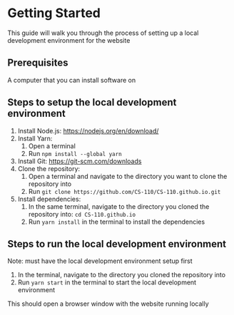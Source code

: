 # Getting Started

This guide will walk you through the process of setting up a local development environment for the website

## Prerequisites

A computer that you can install software on

## Steps to setup the local development environment
1. Install Node.js: https://nodejs.org/en/download/
2. Install Yarn:
    1. Open a terminal
    2. Run `npm install --global yarn`
3. Install Git: https://git-scm.com/downloads
4. Clone the repository:
    1. Open a terminal and navigate to the directory you want to clone the repository into
    2. Run `git clone https://github.com/CS-110/CS-110.github.io.git`
5. Install dependencies:
    1. In the same terminal, navigate to the directory you cloned the repository into: `cd CS-110.github.io`
    2. Run `yarn install` in the terminal to install the dependencies

## Steps to run the local development environment
Note: must have the local development environment setup first
1. In the terminal, navigate to the directory you cloned the repository into
2. Run `yarn start` in the terminal to start the local development environment

This should open a browser window with the website running locally
